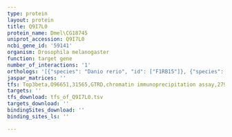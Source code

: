 ```yaml
---
type: protein
layout: protein
title: Q9I7L0
protein_name: Dmel\CG18745
uniprot_accession: Q9I7L0
ncbi_gene_id: '59141'
organism: Drosophila melanogaster
function: target gene
number_of_interactions: '1'
orthologs: '[{"species": "Danio rerio", "id": ["F1RB15"]}, {"species": "Caenorhabditis elegans", "id": ["<a href=\"/protein/q9xxi4\">Q9XXI4</a>", "<a href=\"/protein/o17982\">O17982</a>", "<a href=\"/protein/o17981\">O17981</a>", "<a href=\"/protein/q9gyt5\">Q9GYT5</a>", "<a href=\"/protein/q9gyt4\">Q9GYT4</a>"]}]'
jaspar_matrices: ''
tfs: Top3beta,O96651,31565,GTRD,chromatin immunoprecipitation assay,27924024%5Buid%5D,No
targets: ''
tfs_download: tfs_of_Q9I7L0.tsv
targets_download: ''
bindingSites_download: ''
binding_sites_ls: ''

---
```

